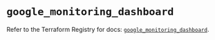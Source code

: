 # `google_monitoring_dashboard`

Refer to the Terraform Registry for docs: [`google_monitoring_dashboard`](https://registry.terraform.io/providers/hashicorp/google-beta/6.30.0/docs/resources/google_monitoring_dashboard).
